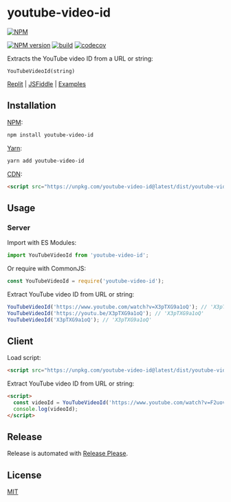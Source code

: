 # youtube-video-id

[![NPM](https://nodei.co/npm/youtube-video-id.png)](https://nodei.co/npm/youtube-video-id/)

[![NPM version](https://img.shields.io/npm/v/youtube-video-id.svg)](https://www.npmjs.com/package/youtube-video-id)
[![build](https://github.com/remarkablemark/youtube-video-id/actions/workflows/build.yml/badge.svg)](https://github.com/remarkablemark/youtube-video-id/actions/workflows/build.yml)
[![codecov](https://codecov.io/gh/remarkablemark/youtube-video-id/graph/badge.svg?token=PQL6PG63WG)](https://codecov.io/gh/remarkablemark/youtube-video-id)

Extracts the YouTube video ID from a URL or string:

```
YouTubeVideoId(string)
```

[Replit](https://replit.com/@remarkablemark/youtube-video-id) | [JSFiddle](https://jsfiddle.net/remarkablemark/93fkfb22/) | [Examples](examples)

## Installation

[NPM](https://www.npmjs.com/package/youtube-video-id):

```sh
npm install youtube-video-id
```

[Yarn](https://yarn.fyi/youtube-video-id):

```sh
yarn add youtube-video-id
```

[CDN](https://unpkg.com/youtube-video-id/):

```html
<script src="https://unpkg.com/youtube-video-id@latest/dist/youtube-video-id.min.js"></script>
```

## Usage

### Server

Import with ES Modules:

```js
import YouTubeVideoId from 'youtube-video-id';
```

Or require with CommonJS:

```js
const YouTubeVideoId = require('youtube-video-id');
```

Extract YouTube video ID from URL or string:

```js
YouTubeVideoId('https://www.youtube.com/watch?v=X3pTXG9a1oQ'); // 'X3pTXG9a1oQ'
YouTubeVideoId('https://youtu.be/X3pTXG9a1oQ'); // 'X3pTXG9a1oQ'
YouTubeVideoId('X3pTXG9a1oQ'); // 'X3pTXG9a1oQ'
```

## Client

Load script:

```html
<script src="https://unpkg.com/youtube-video-id@latest/dist/youtube-video-id.min.js"></script>
```

Extract YouTube video ID from URL or string:

```html
<script>
  const videoId = YouTubeVideoId('https://www.youtube.com/watch?v=F2uovvU-dLA');
  console.log(videoId);
</script>
```

## Release

Release is automated with [Release Please](https://github.com/googleapis/release-please).

## License

[MIT](LICENSE)
